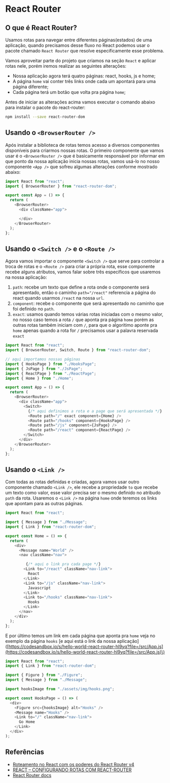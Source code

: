 # React Router

## O que é React Router?

Usamos rotas para navegar entre diferentes páginas\(estados\) de uma aplicação, quando precisamos desse fluxo no React podemos usar o pacote chamado `React Router` que resolve especificamente esse problema.

Vamos aproveitar parte do projeto que criamos na seção `React` e aplicar rotas nele, porém iremos realizar as seguintes alterações:

* Nossa aplicação agora terá quatro páginas: react, hooks, js e home;
* A página `home` vai conter três links onde cada um apontará para uma página diferente;
* Cada página terá um botão que volta pra página `home`;

Antes de iniciar as alterações acima vamos executar o comando abaixo para instalar o pacote do react-router:

```bash
npm install --save react-router-dom
```

## Usando o `<BrowserRouter />`

Após instalar a biblioteca de rotas temos acesso a diversos componentes disponíveis para criarmos nossas rotas. O primeiro componente que vamos usar é o `<BrowserRouter />` que é basicamente responsável por informar em que ponto da nossa aplicação inicia nossas rotas, vamos usá-lo no nosso componente `<App />` que sofreu algumas alterações conforme mostrado abaixo:

```javascript
import React from "react";
import { BrowserRouter } from "react-router-dom";

export const App = () => {
  return (
    <BrowserRouter>
      <div className="app">

      </div>
    </BrowserRouter>
  );
};
```

## Usando o `<Switch />` e o `<Route />`

Agora vamos importar o componente `<Switch />` que serve para controlar a troca de rotas e o `<Route />` para criar a própria rota, esse componente recebe alguns atributos, vamos falar sobre três específicos que usaremos na nossa aplicação:

1. `path`: recebe um texto que define a rota onde o componente será apresentado, então o caminho `path="/react"` referencia a página do react quando usarmos `/react` na nossa `url`.
2. `component`: recebe o componente que será apresentado no caminho que foi definido no `path`.
3. `exact`: usamos quando temos várias rotas iniciadas com o mesmo valor, no nosso caso temos a rota `/` que aponta pra página `home` porém as outras rotas também iniciam com `/`, para que o algoritimo aponte pra `home` apenas quando a rota for `/` precisamos usar a palavra reservada `exact`

```javascript
import React from "react";
import { BrowserRouter, Switch, Route } from "react-router-dom";

// aqui importamos nossas páginas
import { HooksPage } from "./HooksPage";
import { JsPage } from "./JsPage";
import { ReactPage } from "./ReactPage";
import { Home } from "./Home";

export const App = () => {
  return (
    <BrowserRouter>
      <div className="app">
        <Switch>
          {/* aqui definimos a rota e a page que será apresentada */}
          <Route path="/" exact component={Home} />
          <Route path="/hooks" component={HooksPage} />
          <Route path="/js" component={JsPage} />
          <Route path="/react" component={ReactPage} />
        </Switch>
      </div>
    </BrowserRouter>
  );
};
```

## Usando o `<Link />`

Com todas as rotas definidas e criadas, agora vamos usar outro componente chamado `<Link />`, ele recebe a propriedade `to` que recebe um texto como valor, esse valor precisa ser o mesmo definido no atribudo `path` da rota. Usaremos o `<Link />` na página `home` onde teremos os links que apontam para as outras páginas.

```javascript
import React from "react";

import { Message } from "./Message";
import { Link } from "react-router-dom";

export const Home = () => {
  return (
    <div>
      <Message name="World" />
      <nav className="nav">

         {/* aqui o link pra cada page */}
        <Link to="/react" className="nav-link">
          React
        </Link>
        <Link to="/js" className="nav-link">
          Javascript
        </Link>
        <Link to="/hooks" className="nav-link">
          Hooks
        </Link>
      </nav>
    </div>
  );
};
```

E por último temos um link em cada página que aponta pra `home` veja no exemplo da página  `hooks`   \[e aqui está o link da nossa aplicação\]\([https://codesandbox.io/s/hello-world-react-router-hl9yq?file=/src/App.js](https://codesandbox.io/s/hello-world-react-router-hl9yq?file=/src/App.js)\)

```javascript
import React from "react";
import { Link } from "react-router-dom";

import { Figure } from "./Figure";
import { Message } from "./Message";

import hooksImage from "./assets/img/hooks.png";

export const HooksPage = () => (
  <div>
    <Figure src={hooksImage} alt="Hooks" />
    <Message name="Hooks" />
    <Link to="/" className="nav-link">
      Go Home
    </Link>
  </div>
);
```

## Referências

* [Roteamento no React com os poderes do React Router v4](https://medium.com/collabcode/roteamento-no-react-com-os-poderes-do-react-router-v4-fbc191b9937d)
* [REACT – CONFIGURANDO ROTAS COM REACT-ROUTER](https://bognarjunior.wordpress.com/2018/03/31/react-configurando-rotas-com-react-router/)
* [React Router docs](https://reacttraining.com/react-router/)

